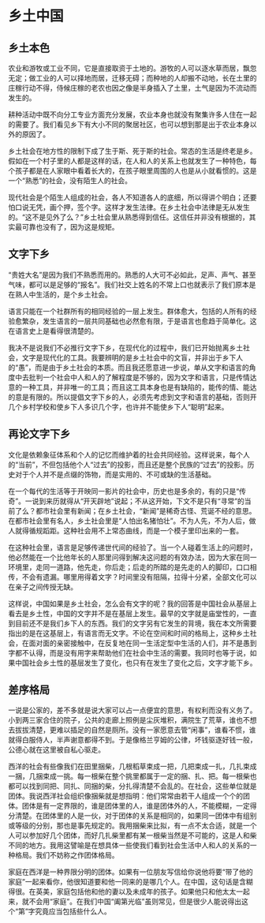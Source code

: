 # 乡土中国

## 乡土本色

农业和游牧或工业不同，它是直接取资于土地的。游牧的人可以逐水草而居，飘忽无定；做工业的人可以择地而居，迁移无碍；而种地的人却搬不动地，长在土里的庄稼行动不得，侍候庄稼的老农也因之像是半身插入了土里，土气是因为不流动而发生的。

耕种活动中既不向分工专业方面充分发展，农业本身也就没有聚集许多人住在一起的需要了。我们看见乡下有大小不同的聚居社区，也可以想到那是出于农业本身以外的原因了。

乡土社会在地方性的限制下成了生于斯、死于斯的社会。常态的生活是终老是乡。假如在一个村子里的人都是这样的话，在人和人的关系上也就发生了一种特色，每个孩子都是在人家眼中看着长大的，在孩子眼里周围的人也是从小就看惯的。这是一个“熟悉”的社会，没有陌生人的社会。

现代社会是个陌生人组成的社会，各人不知道各人的底细，所以得讲个明白；还要怕口说无凭，画个押，签个字。这样才发生法律。在乡土社会中法律是无从发生的。“这不是见外了么？”乡土社会里从熟悉得到信任。这信任并非没有根据的，其实最可靠也没有了，因为这是规矩。

## 文字下乡

“贵姓大名”是因为我们不熟悉而用的。熟悉的人大可不必如此，足声、声气、甚至气味，都可以是足够的“报名”。我们社交上姓名的不常上口也就表示了我们原本是在熟人中生活的，是个乡土社会。

语言只能在一个社群所有的相同经验的一层上发生。群体愈大，包括的人所有的经验愈繁杂，发生语言的一层共同基础也必然愈有限，于是语言也愈趋于简单化。这在语言史上是看得很清楚的。

我决不是说我们不必推行文字下乡，在现代化的过程中，我们已开始抛离乡土社会，文字是现代化的工具。我要辨明的是乡土社会中的文盲，并非出于乡下人的“愚”，而是由于乡土社会的本质。而且我还愿意进一步说，单从文字和语言的角度中去批判一个社会中人和人的了解程度是不够的，因为文字和语言，只是传情达意的一种工具，并非唯一的工具；而且这工具本身也是有缺陷的，能传的情、能达的意是有限的。所以提倡文字下乡的人，必须先考虑到文字和语言的基础，否则开几个乡村学校和使乡下人多识几个字，也许并不能使乡下人“聪明”起来。

## 再论文字下乡

文化是依赖象征体系和个人的记忆而维护着的社会共同经验。这样说来，每个人的“当前”，不但包括他个人“过去”的投影，而且还是整个民族的“过去”的投影。历史对于个人并不是点缀的饰物，而是实用的、不可或缺的生活基础。

在一个每代的生活等于开映同一影片的社会中，历史也是多余的，有的只是“传奇”。一说到来历就得从“开天辟地”说起；不从这开始，下文不是只有“寻常”的当前了么？都市社会里有新闻；在乡土社会，“新闻”是稀奇古怪、荒诞不经的意思。在都市社会里有名人，乡土社会里是“人怕出名猪怕壮”。不为人先，不为人后，做人就得循规蹈距。这种社会用不上常态曲线，而是一个模子里印出来的一套。

在这种社会里，语言是足够传递世代间的经验了。当一个人碰着生活上的问题时，他必然能在一个比他年长的人那里问得到解决这问题的有效办法，因为大家在同一环境里，走同一道路，他先走，你后走；后走的所踏的是先走的人的脚印，口口相传，不会有遗漏。哪里用得着文字？时间里没有阻隔，拉得十分紧，全部文化可以在亲子之间传授无缺。

这样说，中国如果是乡土社会，怎么会有文字的呢？我的回答是中国社会从基层上看去是乡土性，中国的文字并不是在基层上发生。最早的文字就是庙堂性的，一直到目前还不是我们乡下人的东西。我们的文字另有它发生的背境，我在本文所需要指出的是在这基层上，有语言而无文字。不论在空间和时间的格局上，这种乡土社会，在面对面的亲密接触中，在反复地在同一生活定型中生活的人们，并不是愚到字都不认得，而是没有用字来帮助他们在社会中生活的需要。我同时也等于说，如果中国社会乡土性的基层发生了变化，也只有在发生了变化之后，文字才能下乡。

## 差序格局

一说是公家的，差不多就是说大家可以占一点便宜的意思，有权利而没有义务了。小到两三家合住的院子，公共的走廊上照例是尘灰堆积，满院生了荒草，谁也不想去拔拔清楚，更难以插足的自然是厕所。没有一家愿意去管“闲事”，谁看不惯，谁就得白服侍人，半声谢意都得不到。于是像格兰亨姆的公律，坏钱驱逐好钱一般，公德心就在这里被自私心驱走。

西洋的社会有些像我们在田里捆柴，几根稻草束成一把，几把束成一扎，几扎束成一捆，几捆束成一挑。每一根柴在整个挑里都属于一定的捆、扎、把。每一根柴也都可以找到同把、同扎、同捆的柴，分扎得清楚不会乱的。在社会，这些单位就是团体。我说西洋社会组织像捆柴就是想指明：他们常常由若干人组成一个个的团体。团体是有一定界限的，谁是团体里的人，谁是团体外的人，不能模糊，一定得分清楚。在团体里的人是一伙，对于团体的关系是相同的，如果同一团体中有组别或等级的分别，那也是事先规定的。我用捆柴来比拟，有一点不太合适，就是一个人可以参加好几个团体，而好几扎柴里都有某一根柴当然是不可能的，这是人和柴不同的地方。我用这譬喻是在想具体一些使我们看到社会生活中人和人的关系的一种格局。我们不妨称之作团体格局。

家庭在西洋是一种界限分明的团体。如果有一位朋友写信给你说他将要“带了他的家庭”一起来看你，他很知道要和他一同来的是哪几个人。在中国，这句话是含糊得很。在英美，家庭包括他和他的妻以及未成年的孩子。如果他只和他太太一起来，就不会用“家庭”。在我们中国“阖第光临”虽则常见，但是很少人能说得出这个“第”字究竟应当包括些什么人。



